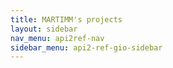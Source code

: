 ```yaml
---
title: MARTIMM's projects
layout: sidebar
nav_menu: api2ref-nav
sidebar_menu: api2-ref-gio-sidebar
---
```

